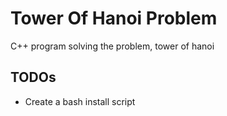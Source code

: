 # Tower Of Hanoi Problem
C++ program solving the problem, tower of hanoi


## TODOs
- Create a bash install script
